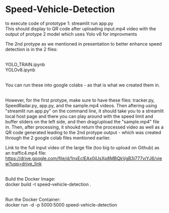 # Speed-Vehicle-Detection

to execute code of prototype 1: streamlit run app.py
<br> This should display to QR code after uploading input.mp4 video with the output of protype 2 model which uses Yolo v8 for improvments

The 2nd protype as we mentioned in presentation to better enhance speed detection is in the 2 files:

<br> YOLO_TRAIN.ipynb
<br> YOLOv8.ipynb

<br> You can run these into google colabs - as that is what we created them in. 

<br> However, for the first protype, make sure to have these files: tracker.py, SpeedRadar.py, app.py, and the sample.mp4 videos. Then aftering using "streamlit run app.py" on the command line, it should take you to a streamlit local host page and there you can play around with the speed limit and buffer sliders on the left side, and then drag/upload the "sample.mp4" file in. Then, after processing, it shoukd return the processed video as well as a QR code generated leading to the 2nd protype output - which was created through the 2 google colab files mentioned earlier. 

Link to the full input video of the large file (too big to upload on Github) as an traffic4.mp4 file: https://drive.google.com/file/d/1nxEclEAx0jUsXp8MBQkVgB3j777viYJ6/view?usp=drive_link


<br> Build the Docker Image: 
<br> docker build -t speed-vehicle-detection .

<br> Run the Docker Container:
<br> docker run -d -p 5000:5000 speed-vehicle-detection
